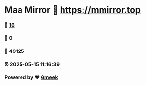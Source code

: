 # Maa Mirror :link: https://mmirror.top 
### :page_facing_up: [16](https://mmirror.top/tag.html) 
### :speech_balloon: 0 
### :hibiscus: 49125 
### :alarm_clock: 2025-05-15 11:16:39 
### Powered by :heart: [Gmeek](https://github.com/Meekdai/Gmeek)
